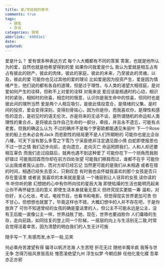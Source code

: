 ```yaml
---
title: 爱/写给她的情书
comments: true
tags:
  - 随笔
  - 杂谈
categories: 随笔
abbrlink: '49091e1'
date:
updated:
---
```

爱是什么？
爱有很多种表达方式
每个人大概都有不同的答案<!--more-->
答案，也就是他所认为的爱，自然也就是他希望得到的爱
如果你问我爱是什么
我认为爱就是相互占有
占有彼此的财产，彼此的肉体，彼此的家庭，彼此的未来，乃至彼此的灵魂，以及，彼此的爱
可能你也见过其他的爱的理论
比如爱是因为投资产生，爱是因为情绪产生，他们说的都有各自的道理，但是过于理性，与人类的渴望大相径庭，是对爱如何产生的诠释，但称不上对爱的诠释
对我来说
爱应该是相遇时的心动，相识时的紧张，相知时的欣喜，相恋时的惬意，认识你是我生命中的惊喜，但同时也是彼此间的理所当然
爱是两个人相互吸引，是彼此情投意合，是情绪的父集，是时间的投资，爱会变得深刻，变得刻骨铭心，因为你是你，而我喜欢你，是理性和感性的混合，是初见时的语无伦次，亦是将来的无话不谈，是所谓随机的命运和人类理性的重合点，是将彼此当作自己生命的一部分，牵挂，并且永不遗忘，可能有点老套，但我的确这么认为
不过的确并不是每个罗密欧都能遇见朱丽叶
下一个Rose坐的船上也未必会有Jack
而悲剧性的结局更不是人们所期盼的
可能你也是比企谷八幡，可天下没有那么多雪之下雪乃
宁采臣绝非注定遇见聂小倩
白蛇即使报恩也不过一世之情
我们迈步向前，走向遗忘，走向灭亡
命运罔顾我们，人和人却还要相互辜负
而我们走过段路后，就再也遇不到这种爱了
可能你在下一个拐角而我刚好错过
可能我回首而你却在前方四处张望
可能我们擦肩而过，谁都不在乎
可能你认出我或者我认出你，而对方却已经忘记
当然更可能的是我们从未相遇
或者在错的时间，相遇已经失去意义，只剩叹息
有时我也会怀疑我喜欢的那个女孩是否只存在童话里
或者说
我喜欢的本来就是童话
一个瑰丽到让人讶异的女孩
读你读的书
听你听的歌
幻想她的心中有你所向往的星辰大海
即使枯燥的生活也能明亮起来
让你不再怀疑生活的意义
即使生活本身就毫无意义
但终究现实更胜一筹
温和，对你好，关心化妆，考试，电视节目，也看书和电影，但觉得现实世界更加可贵
你不甘心，但想想也就罢了，毕竟这样也不错，大概幻想中的人并不存在吧，于是你放弃了
可你不知道曾经的女孩的确是童话里的人，但公主不可能永远是公主，没有王后能一直像公主一样，世界战胜了她，现在，世界也要战胜你
人们庸碌的生存，走向前路，如同往复的登上同一个阶梯，一层层的向上与生活别无二致,时常会觉得活着幸苦，因为清楚的明白我们的人生无计可施

随手写一下,有感而发,水平一般,见笑

何必乘舟苦渡望有得 偏寻以帆济沧海 人生苦短 折花无过 随他半魔半疯 我等与世无争
怎得万般风景皆高处 惟愿凌绝望九州 浮生似梦 今朝应醉 任他化茧化蝶 吾辈亦正亦邪
